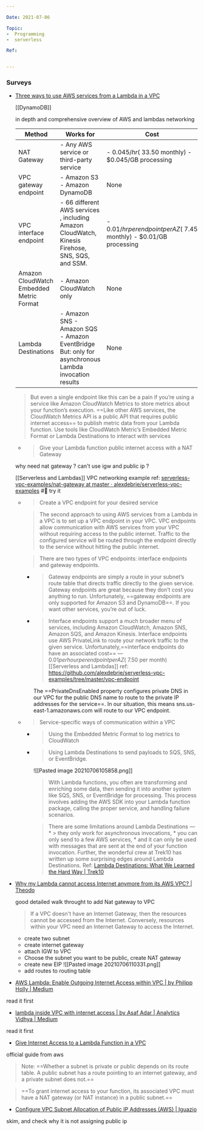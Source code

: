 ```yaml
---

Date: 2021-07-06

Topic:
-  Programming
-  serverless

Ref:


---
```





### Surveys


* [Three ways to use AWS services from a Lambda in a VPC](https://www.alexdebrie.com/posts/aws-lambda-vpc/)
	
	[[DynamoDB]]
	
	in depth and comprehensive overview of AWS and lambdas networking


	|                  Method                  |                                              Works for                                               |                                  Cost                                  |
	|------------------------------------------|------------------------------------------------------------------------------------------------------|------------------------------------------------------------------------|
	|               NAT Gateway                |                               - Any AWS service or third-party service                               |         - $0.045/hr (~$33.50 monthly)  - $0.045/GB processing          |
	|           VPC gateway endpoint           |                                    - Amazon S3 - Amazon DynamoDB                                     |                                  None                                  |
	|          VPC interface endpoint          |   - 66 different AWS services , including Amazon CloudWatch, Kinesis Firehose, SNS, SQS, and SSM.    | - $0.01/hr per endpoint per AZ (~$7.45 monthly)  - $0.01/GB processing |
	| Amazon CloudWatch Embedded Metric Format |                                       - Amazon CloudWatch only                                       |                                  None                                  |
	|           Lambda Destinations            | - Amazon SNS - Amazon SQS - Amazon EventBridge  But: only for asynchronous Lambda invocation results |                                  None                                  |


	> But even a single endpoint like this can be a pain if you’re using a service like Amazon CloudWatch Metrics to store metrics about your function’s execution. ==Like other AWS services, the CloudWatch Metrics API is a public API that requires public internet access== to publish metric data from your Lambda function.
	> Use tools like CloudWatch Metric’s Embedded Metric Format or Lambda Destinations to interact with services

	* > Give your Lambda function public internet access with a NAT Gateway

	why need nat gateway ? can't use igw and public ip ?

	[[Serverless and Lambdas]] VPC networking example
	ref: [serverless-vpc-examples/nat-gateway at master · alexdebrie/serverless-vpc-examples](https://github.com/alexdebrie/serverless-vpc-examples/tree/master/nat-gateway)  #🚧  try it 

	* > Create a VPC endpoint for your desired service
	
		> The second approach to using AWS services from a Lambda in a VPC is to set up a VPC endpoint in your VPC. VPC endpoints allow communication with AWS services from your VPC without requiring access to the public internet. Traffic to the configured service will be routed through the endpoint directly to the service without hitting the public internet.

		> There are two types of VPC endpoints: interface endpoints and gateway endpoints. 

		* > Gateway endpoints are simply a route in your subnet’s route table that directs traffic directly to the given service. Gateway endpoints are great because they don’t cost you anything to run. Unfortunately, ==gateway endpoints are only supported for Amazon S3 and DynamoDB==. If you want other services, you’re out of luck.

		* > Interface endpoints support a much broader menu of services, including Amazon CloudWatch, Amazon SNS, Amazon SQS, and Amazon Kinesis. Interface endpoints use AWS PrivateLink to route your network traffic to the given service. Unfortunately,==interface endpoints do have an associated cost== — $0.01 per hour per endpoint per AZ (~$7.50 per month)
			[[Serverless and Lambdas]] ref: https://github.com/alexdebrie/serverless-vpc-examples/tree/master/vpc-endpoint

			The ==PrivateDnsEnabled property configures private DNS in our VPC for the public DNS name to route to the private IP addresses for the service==. In our situation, this means sns.us-east-1.amazonaws.com will route to our VPC endpoint.

	* > Service-specific ways of communication within a VPC

		* > Using the Embedded Metric Format to log metrics to CloudWatch
		* > Using Lambda Destinations to send payloads to SQS, SNS, or EventBridge.

			![[Pasted image 20210706105858.png]]
			> With Lambda functions, you often are transforming and enriching some data, then sending it into another system like SQS, SNS, or EventBridge for processing. This process involves adding the AWS SDK into your Lambda function package, calling the proper service, and handling failure scenarios.
			
			> There are some limitations around Lambda Destinations — 
				* > they only work for asynchronous invocations, 
				* you can only send to a few AWS services, 
				* and it can only be used with messages that are sent at the end of your function invocation. Further, the wonderful crew at Trek10 has written up some surprising edges around Lambda Destinations. 
					Ref: [Lambda Destinations: What We Learned the Hard Way | Trek10](https://www.trek10.com/blog/lambda-destinations-what-we-learned-the-hard-way/)


* [Why my Lambda cannot access Internet anymore from its AWS VPC? | Theodo](https://blog.theodo.com/2020/01/internet-access-to-lambda-in-vpc/)

	good detailed walk throught to add Nat gateway to VPC


	> If a VPC doesn't have an Internet Gateway, then the resources cannot be accessed from the Internet. Conversely, resources within your VPC need an Internet Gateway to access the Internet.

	* create two subnet
	* create internet gateway
	* attach IGW to VPC
	* Choose the subnet you want to be public, create NAT gateway
	* create new EIP
	![[Pasted image 20210706110331.png]]
	* add routes to routing table


* [AWS Lambda: Enable Outgoing Internet Access within VPC | by Philipp Holly | Medium](https://medium.com/@philippholly/aws-lambda-enable-outgoing-internet-access-within-vpc-8dd250e11e12)

read it first

* [lambda inside VPC with internet access | by Asaf Adar | Analytics Vidhya | Medium](https://medium.com/analytics-vidhya/vpc-lambda-internet-access-f70a55dc7a39)

read it first

* [Give Internet Access to a Lambda Function in a VPC](https://aws.amazon.com/premiumsupport/knowledge-center/internet-access-lambda-function/)

official guide from aws

> Note: ==Whether a subnet is private or public depends on its route table. A public subnet has a route pointing to an internet gateway, and a private subnet does not.==

> ==To grant internet access to your function, its associated VPC must have a NAT gateway (or NAT instance) in a public subnet.==



* [Configure VPC Subnet Allocation of Public IP Addresses (AWS) | Iguazio](https://www.iguazio.com/docs/v2.10/intro/setup/cloud/aws/howto/subnet-public-ips-alloc-cfg/)

skim, and check why it is not assigning public ip



